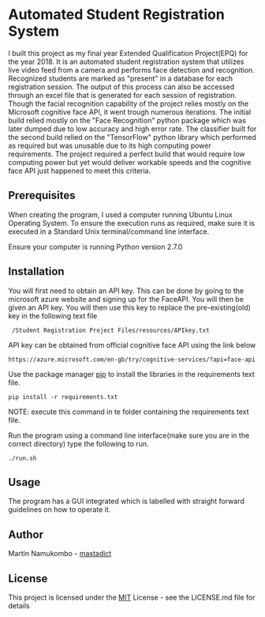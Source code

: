 # Automated Student Registration System

I built this project as my final year Extended Qualification Project(EPQ) for the year 2018. It is an automated student registration system that utilizes live video feed from a camera and performs face detection and recognition. Recognized students are marked as "present" in a database for each registration session. The output of this process can also be accessed through an excel file that is generated for each session of registration. Though the facial recognition capability of the project relies mostly on the Microsoft cognitive face API, it went trough numerous iterations. The initial build relied mostly on the "Face Recognition" python package which was later dumped due to low accuracy and high error rate. The classifier built for the second build relied on the "TensorFlow" python library which performed as required but was unusable due to its high computing power requirements. The project required a perfect build that would require low computing power but yet would deliver workable speeds and the cognitive face API just happened to meet this criteria.

## Prerequisites

When creating the program, I used a computer running Ubuntu Linux Operating System. To ensure the execution runs as required, make sure it is executed in a Standard Unix terminal/command line interface.

Ensure your computer is running Python version 2.7.0 

## Installation

You will first need to obtain an API key. This can be done by going to the microsoft azure website and signing up for the FaceAPI. You will then be given an API key. You will then use this key to replace the pre-existing(old) key in the following text file

     /Student Registration Project Files/resources/APIkey.txt

API key can be obtained from official cognitive face API using the link below

	https://azure.microsoft.com/en-gb/try/cognitive-services/?api=face-api




Use the package manager [pip](https://pip.pypa.io/en/stable/) to install the libraries in the requirements text file.

	pip install -r requirements.txt

NOTE: execute this command in te folder containing the requirements text file.


Run the program using a command line interface(make sure you are in the correct directory)
	type the following to run.
	
	./run.sh

## Usage

The program has a GUI integrated which is labelled with straight forward guidelines on how to operate it.

## Author

Martin Namukombo - [mastadict](https://github.com/mastadict) 

## License

This project is licensed under the [MIT](https://choosealicense.com/licenses/mit/) License - see the LICENSE.md file for details

